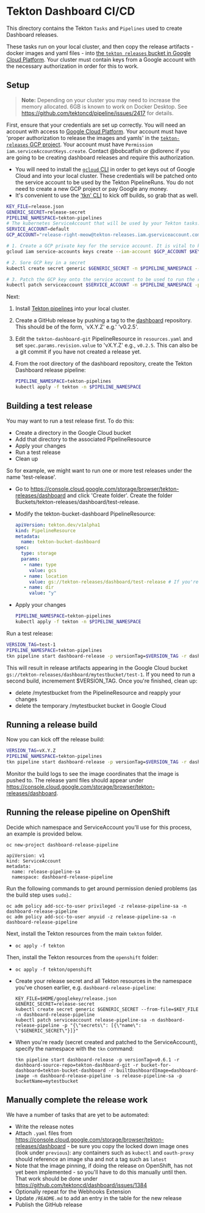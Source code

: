 # Tekton Dashboard CI/CD

This directory contains the Tekton `Tasks` and `Pipelines` used to create Dashboard releases.

These tasks run on your local cluster, and then copy the release artifacts - docker images and yaml files - into [the `tekton releases` bucket in Google Cloud Platform](https://console.cloud.google.com/storage/browser/tekton-releases/dashboard). Your cluster must contain keys from a Google account with the necessary authorization in order for this to work.

## Setup

> **Note:** 
> Depending on your cluster you may need to increase the memory allocated. 6GB is known to work on Docker Desktop.
> See https://github.com/tektoncd/pipeline/issues/2417 for details.

First, ensure that your credentials are set up correctly. You will need an account with access to [Google Cloud Platform](https://console.cloud.google.com). Your account must have 'proper authorization to release the images and yamls' in the [`tekton-releases` GCP project](https://github.com/tektoncd/plumbing#prow). Your account must have `Permission iam.serviceAccountKeys.create`. Contact @bobcatfish or @dlorenc if you are going to be creating dashboard releases and require this authorization.

- You will need to install the [`gcloud` CLI](https://cloud.google.com/sdk/gcloud/) in order to get keys out of Google Cloud and into your local cluster. These credentials will be patched onto the service account to be used by the Tekton PipelineRuns. You do not need to create a new GCP project or pay Google any money.
- It's convenient to use the ['tkn' CLI](https://github.com/tektoncd/cli) to kick off builds, so grab that as well.

```bash
KEY_FILE=release.json
GENERIC_SECRET=release-secret
PIPELINE_NAMESPACE=tekton-pipelines
# The kubernetes ServiceAccount that will be used by your Tekton tasks. 'default' is the default. It should already exist.
SERVICE_ACCOUNT=default
GCP_ACCOUNT="release-right-meow@tekton-releases.iam.gserviceaccount.com"

# 1. Create a GCP private key for the service account. It is vital to keep a copy safe since there is a limit of ten keys in total.
gcloud iam service-accounts keys create --iam-account $GCP_ACCOUNT $KEY_FILE

# 2. Sore GCP key in a secret
kubectl create secret generic $GENERIC_SECRET -n $PIPELINE_NAMESPACE --from-file=./$KEY_FILE

# 3. Patch the GCP key onto the service account to be used to run the release pipeline.
kubectl patch serviceaccount $SERVICE_ACCOUNT -n $PIPELINE_NAMESPACE -p "{\"secrets\": [{\"name\": \"$GENERIC_SECRET\"}]}"
```

Next:

1. Install [Tekton pipelines](https://github.com/tektoncd/pipeline) into your local cluster.
1. Create a GitHub release by pushing a tag to the [dashboard](https://github.com/tektoncd/dashboard) repository. This should be of the form, `vX.Y.Z' e.g.' 'v0.2.5'.
1. Edit the `tekton-dashboard-git` PipelineResource in `resources.yaml` and set `spec.params.revision.value` to 'vX.Y.Z' e.g., `v0.2.5`. This can also be a git commit if you have not created a release yet.
1. From the root directory of the dashboard repository, create the Tekton Dashboard release pipeline:

   ```bash
   PIPELINE_NAMESPACE=tekton-pipelines
   kubectl apply -f tekton -n $PIPELINE_NAMESPACE
   ```

## Building a test release

You may want to run a test release first. To do this:

- Create a directory in the Google Cloud bucket
- Add that directory to the associated PipelineResource
- Apply your changes
- Run a test release
- Clean up

So for example, we might want to run one or more test releases under the name 'test-release'. 

- Go to https://console.cloud.google.com/storage/browser/tekton-releases/dashboard and click 'Create folder'. Create the folder Buckets/tekton-releases/dashboard/test-release.
- Modify the tekton-bucket-dashboard PipelineResource:

  ```yaml
  apiVersion: tekton.dev/v1alpha1
  kind: PipelineResource
  metadata:
    name: tekton-bucket-dashboard
  spec:
    type: storage
    params:
     - name: type
       value: gcs
     - name: location
       value: gs://tekton-releases/dashboard/test-release # If you're testing use your bucket name here instead of test-release
     - name: dir
       value: "y"
  ```

- Apply your changes

  ```bash
  PIPELINE_NAMESPACE=tekton-pipelines
  kubectl apply -f tekton -n $PIPELINE_NAMESPACE
  ```

Run a test release:

```bash
VERSION_TAG=test-1
PIPELINE_NAMESPACE=tekton-pipelines
tkn pipeline start dashboard-release -p versionTag=$VERSION_TAG -r dashboard-source-repo=tekton-dashboard-git -r bucket-for-dashboard=tekton-bucket-dashboard -r builtDashboardImage=dashboard-image -n $PIPELINE_NAMESPACE -s $SERVICE_ACCOUNT -p bucketName=mytestbucket
```

This will result in release artifacts appearing in the Google Cloud bucket `gs://tekton-releases/dashboard/mytestbucket/test-1`. If you need to run a second build, incremement $VERSION_TAG. Once you're finished, clean up:

- delete /mytestbucket from the PipelineResource and reapply your changes
- delete the temporary /mytestbucket bucket in Google Cloud

## Running a release build

Now you can kick off the release build:

```bash
VERSION_TAG=vX.Y.Z
PIPELINE_NAMESPACE=tekton-pipelines
tkn pipeline start dashboard-release -p versionTag=$VERSION_TAG -r dashboard-source-repo=tekton-dashboard-git -r bucket-for-dashboard=tekton-bucket-dashboard -r builtDashboardImage=dashboard-image -n $PIPELINE_NAMESPACE -s $SERVICE_ACCOUNT -p bucketName=latest
```

Monitor the build logs to see the image coordinates that the image is pushed to. The release yaml files should appear under https://console.cloud.google.com/storage/browser/tekton-releases/dashboard.

## Running the release pipeline on OpenShift

Decide which namespace and ServiceAccount you'll use for this process, an example is provided below.

`oc new-project dashboard-release-pipeline`

```
apiVersion: v1
kind: ServiceAccount
metadata:
  name: release-pipeline-sa
  namespace: dashboard-release-pipeline
```

Run the following commands to get around permission denied problems (as the build step uses `sudo`).:

```
oc adm policy add-scc-to-user privileged -z release-pipeline-sa -n dashboard-release-pipeline
oc adm policy add-scc-to-user anyuid -z release-pipeline-sa -n dashboard-release-pipeline
```

Next, install the Tekton resources from the main `tekton` folder.

- `oc apply -f tekton`

Then, install the Tekton resources from the `openshift` folder:

- `oc apply -f tekton/openshift`

- Create your release secret and all Tekton resources in the namespace you've chosen earlier, e.g. `dashboard-release-pipeline`:

  ```
  KEY_FILE=$HOME/googlekey/release.json
  GENERIC_SECRET=release-secret
  kubectl create secret generic $GENERIC_SECRET --from-file=$KEY_FILE -n dashboard-release-pipeline
  kubectl patch serviceaccount release-pipeline-sa -n dashboard-release-pipeline -p "{\"secrets\": [{\"name\": \"$GENERIC_SECRET\"}]}"
  ```

- When you're ready (secret created and patched to the ServiceAccount), specify the namespace with the `tkn` command:

  ```
  tkn pipeline start dashboard-release -p versionTag=v0.6.1 -r dashboard-source-repo=tekton-dashboard-git -r bucket-for-dashboard=tekton-bucket-dashboard -r builtDashboardImage=dashboard-image -n dashboard-release-pipeline -s release-pipeline-sa -p bucketName=mytestbucket
  ```

## Manually complete the release work

We have a number of tasks that are yet to be automated:

- Write the release notes
- Attach `.yaml` files from https://console.cloud.google.com/storage/browser/tekton-releases/dashboard - be sure you copy the locked down image ones (look under `previous`): any containers such as `kubectl` and `oauth-proxy` should reference an image sha and not a tag such as `latest`
- Note that the image pinning, if doing the release on OpenShift, has not yet been implemented - so you'll have to do this manually until then. That work should be done under https://github.com/tektoncd/dashboard/issues/1384
- Optionally repeat for the Webhooks Extension
- Update `/README.md` to add an entry in the table for the new release
- Publish the GitHub release
